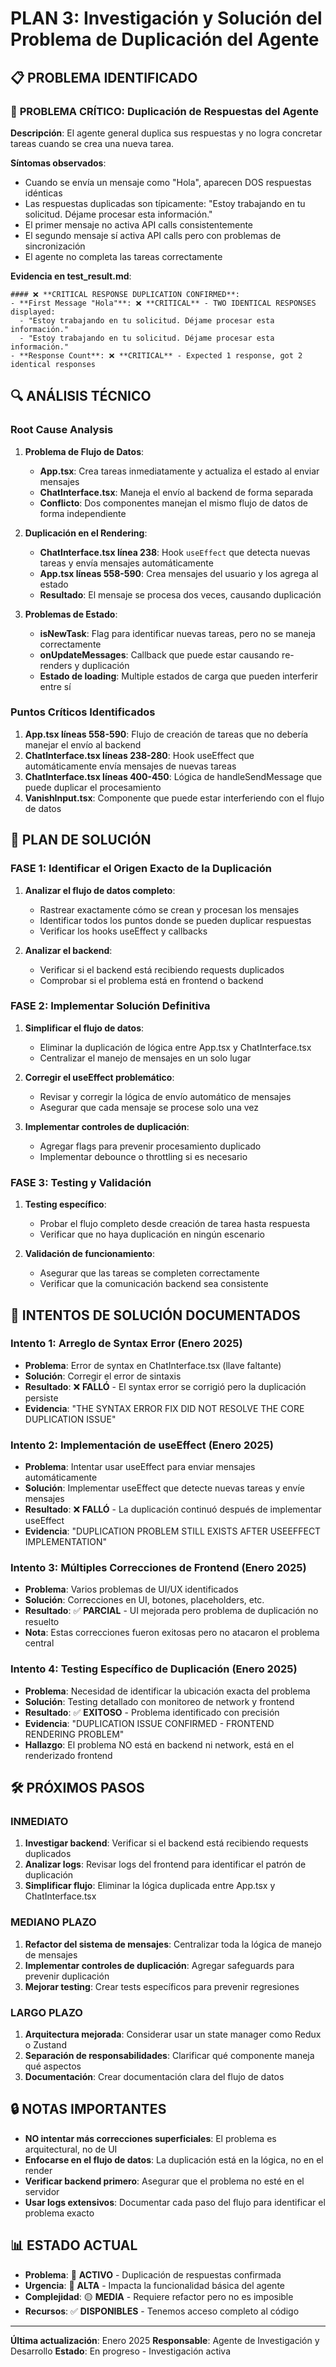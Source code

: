 # PLAN 3: Investigación y Solución del Problema de Duplicación del Agente

## 📋 PROBLEMA IDENTIFICADO

### 🚨 **PROBLEMA CRÍTICO**: Duplicación de Respuestas del Agente

**Descripción**: El agente general duplica sus respuestas y no logra concretar tareas cuando se crea una nueva tarea.

**Síntomas observados**:
- Cuando se envía un mensaje como "Hola", aparecen DOS respuestas idénticas
- Las respuestas duplicadas son típicamente: "Estoy trabajando en tu solicitud. Déjame procesar esta información."
- El primer mensaje no activa API calls consistentemente
- El segundo mensaje sí activa API calls pero con problemas de sincronización
- El agente no completa las tareas correctamente

**Evidencia en test_result.md**:
```
#### ❌ **CRITICAL RESPONSE DUPLICATION CONFIRMED**:
- **First Message "Hola"**: ❌ **CRITICAL** - TWO IDENTICAL RESPONSES displayed:
  - "Estoy trabajando en tu solicitud. Déjame procesar esta información."
  - "Estoy trabajando en tu solicitud. Déjame procesar esta información."
- **Response Count**: ❌ **CRITICAL** - Expected 1 response, got 2 identical responses
```

## 🔍 ANÁLISIS TÉCNICO

### **Root Cause Analysis**

1. **Problema de Flujo de Datos**:
   - **App.tsx**: Crea tareas inmediatamente y actualiza el estado al enviar mensajes
   - **ChatInterface.tsx**: Maneja el envío al backend de forma separada
   - **Conflicto**: Dos componentes manejan el mismo flujo de datos de forma independiente

2. **Duplicación en el Rendering**:
   - **ChatInterface.tsx línea 238**: Hook `useEffect` que detecta nuevas tareas y envía mensajes automáticamente
   - **App.tsx líneas 558-590**: Crea mensajes del usuario y los agrega al estado
   - **Resultado**: El mensaje se procesa dos veces, causando duplicación

3. **Problemas de Estado**:
   - **isNewTask**: Flag para identificar nuevas tareas, pero no se maneja correctamente
   - **onUpdateMessages**: Callback que puede estar causando re-renders y duplicación
   - **Estado de loading**: Multiple estados de carga que pueden interferir entre sí

### **Puntos Críticos Identificados**

1. **App.tsx líneas 558-590**: Flujo de creación de tareas que no debería manejar el envío al backend
2. **ChatInterface.tsx líneas 238-280**: Hook useEffect que automáticamente envía mensajes de nuevas tareas
3. **ChatInterface.tsx líneas 400-450**: Lógica de handleSendMessage que puede duplicar el procesamiento
4. **VanishInput.tsx**: Componente que puede estar interferiendo con el flujo de datos

## 🎯 PLAN DE SOLUCIÓN

### **FASE 1: Identificar el Origen Exacto de la Duplicación**

1. **Analizar el flujo de datos completo**:
   - Rastrear exactamente cómo se crean y procesan los mensajes
   - Identificar todos los puntos donde se pueden duplicar respuestas
   - Verificar los hooks useEffect y callbacks

2. **Analizar el backend**:
   - Verificar si el backend está recibiendo requests duplicados
   - Comprobar si el problema está en frontend o backend

### **FASE 2: Implementar Solución Definitiva**

1. **Simplificar el flujo de datos**:
   - Eliminar la duplicación de lógica entre App.tsx y ChatInterface.tsx
   - Centralizar el manejo de mensajes en un solo lugar

2. **Corregir el useEffect problemático**:
   - Revisar y corregir la lógica de envío automático de mensajes
   - Asegurar que cada mensaje se procese solo una vez

3. **Implementar controles de duplicación**:
   - Agregar flags para prevenir procesamiento duplicado
   - Implementar debounce o throttling si es necesario

### **FASE 3: Testing y Validación**

1. **Testing específico**:
   - Probar el flujo completo desde creación de tarea hasta respuesta
   - Verificar que no haya duplicación en ningún escenario

2. **Validación de funcionamiento**:
   - Asegurar que las tareas se completen correctamente
   - Verificar que la comunicación backend sea consistente

## 📝 INTENTOS DE SOLUCIÓN DOCUMENTADOS

### **Intento 1: Arreglo de Syntax Error (Enero 2025)**
- **Problema**: Error de syntax en ChatInterface.tsx (llave faltante)
- **Solución**: Corregir el error de sintaxis
- **Resultado**: ❌ **FALLÓ** - El syntax error se corrigió pero la duplicación persiste
- **Evidencia**: "THE SYNTAX ERROR FIX DID NOT RESOLVE THE CORE DUPLICATION ISSUE"

### **Intento 2: Implementación de useEffect (Enero 2025)**
- **Problema**: Intentar usar useEffect para enviar mensajes automáticamente
- **Solución**: Implementar useEffect que detecte nuevas tareas y envíe mensajes
- **Resultado**: ❌ **FALLÓ** - La duplicación continuó después de implementar useEffect
- **Evidencia**: "DUPLICATION PROBLEM STILL EXISTS AFTER USEEFFECT IMPLEMENTATION"

### **Intento 3: Múltiples Correcciones de Frontend (Enero 2025)**
- **Problema**: Varios problemas de UI/UX identificados
- **Solución**: Correcciones en UI, botones, placeholders, etc.
- **Resultado**: ✅ **PARCIAL** - UI mejorada pero problema de duplicación no resuelto
- **Nota**: Estas correcciones fueron exitosas pero no atacaron el problema central

### **Intento 4: Testing Específico de Duplicación (Enero 2025)**
- **Problema**: Necesidad de identificar la ubicación exacta del problema
- **Solución**: Testing detallado con monitoreo de network y frontend
- **Resultado**: ✅ **EXITOSO** - Problema identificado con precisión
- **Evidencia**: "DUPLICATION ISSUE CONFIRMED - FRONTEND RENDERING PROBLEM"
- **Hallazgo**: El problema NO está en backend ni network, está en el renderizado frontend

## 🛠️ PRÓXIMOS PASOS

### **INMEDIATO**
1. **Investigar backend**: Verificar si el backend está recibiendo requests duplicados
2. **Analizar logs**: Revisar logs del frontend para identificar el patrón de duplicación
3. **Simplificar flujo**: Eliminar la lógica duplicada entre App.tsx y ChatInterface.tsx

### **MEDIANO PLAZO**
1. **Refactor del sistema de mensajes**: Centralizar toda la lógica de manejo de mensajes
2. **Implementar controles de duplicación**: Agregar safeguards para prevenir duplicación
3. **Mejorar testing**: Crear tests específicos para prevenir regresiones

### **LARGO PLAZO**
1. **Arquitectura mejorada**: Considerar usar un state manager como Redux o Zustand
2. **Separación de responsabilidades**: Clarificar qué componente maneja qué aspectos
3. **Documentación**: Crear documentación clara del flujo de datos

## 🔒 NOTAS IMPORTANTES

- **NO intentar más correcciones superficiales**: El problema es arquitectural, no de UI
- **Enfocarse en el flujo de datos**: La duplicación está en la lógica, no en el render
- **Verificar backend primero**: Asegurar que el problema no esté en el servidor
- **Usar logs extensivos**: Documentar cada paso del flujo para identificar el problema exacto

## 📊 ESTADO ACTUAL

- **Problema**: 🔴 **ACTIVO** - Duplicación de respuestas confirmada
- **Urgencia**: 🔴 **ALTA** - Impacta la funcionalidad básica del agente
- **Complejidad**: 🟡 **MEDIA** - Requiere refactor pero no es imposible
- **Recursos**: ✅ **DISPONIBLES** - Tenemos acceso completo al código

---

**Última actualización**: Enero 2025
**Responsable**: Agente de Investigación y Desarrollo
**Estado**: En progreso - Investigación activa